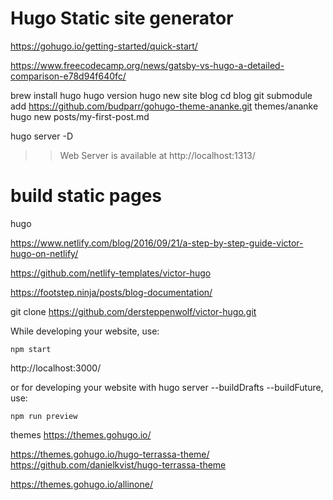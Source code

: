 # Hugo Static site generator


https://gohugo.io/getting-started/quick-start/

https://www.freecodecamp.org/news/gatsby-vs-hugo-a-detailed-comparison-e78d94f640fc/


brew install hugo
hugo version
hugo new site blog
cd blog
git submodule add https://github.com/budparr/gohugo-theme-ananke.git themes/ananke
hugo new posts/my-first-post.md

hugo server -D
>> Web Server is available at http://localhost:1313/

# build static pages

hugo



https://www.netlify.com/blog/2016/09/21/a-step-by-step-guide-victor-hugo-on-netlify/

https://github.com/netlify-templates/victor-hugo

https://footstep.ninja/posts/blog-documentation/

git clone https://github.com/dersteppenwolf/victor-hugo.git

While developing your website, use:

    npm start

http://localhost:3000/

or for developing your website with hugo server --buildDrafts --buildFuture, use:

    npm run preview

themes
https://themes.gohugo.io/

https://themes.gohugo.io/hugo-terrassa-theme/
https://github.com/danielkvist/hugo-terrassa-theme

https://themes.gohugo.io/allinone/

